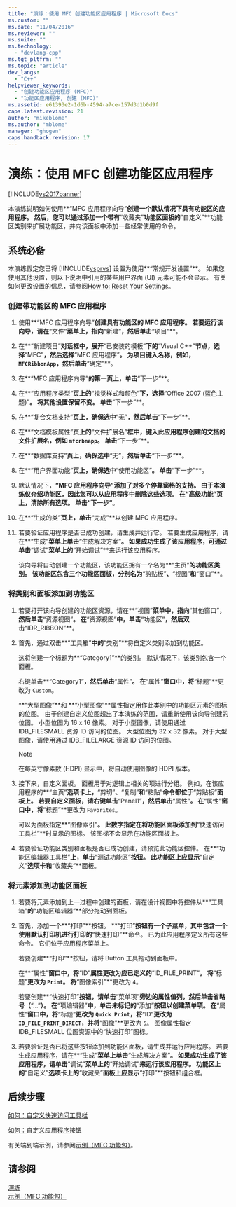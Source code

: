 ```yaml
---
title: "演练：使用 MFC 创建功能区应用程序 | Microsoft Docs"
ms.custom: ""
ms.date: "11/04/2016"
ms.reviewer: ""
ms.suite: ""
ms.technology: 
  - "devlang-cpp"
ms.tgt_pltfrm: ""
ms.topic: "article"
dev_langs: 
  - "C++"
helpviewer_keywords: 
  - "创建功能区应用程序 (MFC)"
  - "功能区应用程序, 创建 (MFC)"
ms.assetid: e61393e2-1d6b-4594-a7ce-157d3d1b0d9f
caps.latest.revision: 21
author: "mikeblome"
ms.author: "mblome"
manager: "ghogen"
caps.handback.revision: 17
---
```

# 演练：使用 MFC 创建功能区应用程序
[!INCLUDE[vs2017banner](../assembler/inline/includes/vs2017banner.md)]

本演练说明如何使用**“MFC 应用程序向导”**创建一个默认情况下具有功能区的应用程序。  然后，您可以通过添加一个带有**“收藏夹”**功能区面板的**“自定义”**功能区类别来扩展功能区，并向该面板中添加一些经常使用的命令。  
  
## 系统必备  
 本演练假定您已将 [!INCLUDE[vsprvs](../assembler/masm/includes/vsprvs_md.md)] 设置为使用**“常规开发设置”**。  如果您使用其他设置，则以下说明中引用的某些用户界面 \(UI\) 元素可能不会显示。  有关如何更改设置的信息，请参阅[How to: Reset Your Settings](http://msdn.microsoft.com/zh-cn/c95c51be-e609-4769-abba-65e6beedec76)。  
  
### 创建带功能区的 MFC 应用程序  
  
1.  使用**“MFC 应用程序向导”**创建具有功能区的 MFC 应用程序。  若要运行该向导，请在**“文件”**菜单上，指向**“新建”**，然后单击**“项目”**。  
  
2.  在**“新建项目”**对话框中，展开**“已安装的模板”**下的**“Visual C\+\+”**节点，选择**“MFC”**，然后选择**“MFC 应用程序”**。  为项目键入名称，例如，`MFCRibbonApp`，然后单击**“确定”**。  
  
3.  在**“MFC 应用程序向导”**的第一页上，单击**“下一步”**。  
  
4.  在**“应用程序类型”**页上的**“视觉样式和颜色”**下，选择**“Office 2007 \(蓝色主题\)”**。  将其他设置保留不变。  单击**“下一步”**。  
  
5.  在**“复合文档支持”**页上，确保选中**“无”**，然后单击**“下一步”**。  
  
6.  在**“文档模板属性”**页上的**“文件扩展名”**框中，键入此应用程序创建的文档的文件扩展名，例如 `mfcrbnapp`。  单击**“下一步”**。  
  
7.  在**“数据库支持”**页上，确保选中**“无”**，然后单击**“下一步”**。  
  
8.  在**“用户界面功能”**页上，确保选中**“使用功能区”**。  单击**“下一步”**。  
  
9. 默认情况下，**“MFC 应用程序向导”**添加了对多个停靠窗格的支持。  由于本演练仅介绍功能区，因此您可以从应用程序中删除这些选项。  在**“高级功能”**页上，清除所有选项。  单击**“下一步”**。  
  
10. 在**“生成的类”**页上，单击**“完成”**以创建 MFC 应用程序。  
  
11. 若要验证应用程序是否已成功创建，请生成并运行它。  若要生成应用程序，请在**“生成”**菜单上单击**“生成解决方案”**。  如果成功生成了该应用程序，可通过单击**“调试”**菜单上的**“开始调试”**来运行该应用程序。  
  
     该向导将自动创建一个功能区，该功能区拥有一个名为**“主页”**的功能区类别。  该功能区包含三个功能区面板，分别名为**“剪贴板”**、**“视图”**和**“窗口”**。  
  
### 将类别和面板添加到功能区  
  
1.  若要打开该向导创建的功能区资源，请在**“视图”**菜单中，指向**“其他窗口”**，然后单击**“资源视图”**。  在**“资源视图”**中，单击**“功能区”**，然后双击**“IDR\_RIBBON”**。  
  
2.  首先，通过双击**“工具箱”**中的**“类别”**将自定义类别添加到功能区。  
  
     这将创建一个标题为**“Category1”**的类别。  默认情况下，该类别包含一个面板。  
  
     右键单击**“Category1”**，然后单击**“属性”**。  在**“属性”**窗口中，将**“标题”**更改为 `Custom`。  
  
     **“大型图像”**和 **“小型图像”**属性指定用作此类别中的功能区元素的图标的位图。  由于创建自定义位图超出了本演练的范围，请重新使用该向导创建的位图。  小型位图为 16 x 16 像素。  对于小型图像，请使用通过 IDB\_FILESMALL 资源 ID 访问的位图。  大型位图为 32 x 32 像素。  对于大型图像，请使用通过 IDB\_FILELARGE 资源 ID 访问的位图。  
  
    > [!NOTE]
    >  在每英寸像素数 \(HDPI\) 显示中，将自动使用图像的 HDPI 版本。  
  
3.  接下来，自定义面板。  面板用于对逻辑上相关的项进行分组。  例如，在该应用程序的**“主页”**选项卡上，**“剪切”**、**“复制”**和**“粘贴”**命令都位于**“剪贴板”**面板上。  若要自定义面板，请右键单击**“Panel1”**，然后单击**“属性”**。  在**“属性”**窗口中，将**“标题”**更改为 `Favorites`。  
  
     可以为面板指定**“图像索引”**。  此数字指定在将功能区面板添加到**“快速访问工具栏”**时显示的图标。  该图标不会显示在功能区面板上。  
  
4.  若要验证功能区类别和面板是否已成功创建，请预览此功能区控件。  在**“功能区编辑器工具栏”**上，单击**“测试功能区”**按钮。  此功能区上应显示**“自定义”**选项卡和**“收藏夹”**面板。  
  
### 将元素添加到功能区面板  
  
1.  若要将元素添加到上一过程中创建的面板，请在设计视图中将控件从**“工具箱”**的**“功能区编辑器”**部分拖动到面板。  
  
2.  首先，添加一个**“打印”**按钮。  **“打印”**按钮有一个子菜单，其中包含一个使用默认打印机进行打印的**“快速打印”**命令。  已为此应用程序定义所有这些命令。  它们位于应用程序菜单上。  
  
     若要创建**“打印”**按钮，请将 Button 工具拖动到面板中。  
  
     在**“属性”**窗口中，将**“ID”**属性更改为应已定义的**“ID\_FILE\_PRINT”**。  将**“标题”**更改为 `Print`。  将**“图像索引”**更改为 `4`。  
  
     若要创建**“快速打印”**按钮，请单击**“菜单项”**旁边的属性值列，然后单击省略号（**“...”**）。  在**“项编辑器”**中，单击未标记的**“添加”**按钮以创建菜单项。  在**“属性”**窗口中，将**“标题”**更改为 `Quick Print`，将**“ID”**更改为 `ID_FILE_PRINT_DIRECT`，并将**“图像”**更改为 `5`。  图像属性指定 IDB\_FILESMALL 位图资源中的“快速打印”图标。  
  
3.  若要验证是否已将这些按钮添加到功能区面板，请生成并运行应用程序。  若要生成应用程序，请在**“生成”**菜单上单击**“生成解决方案”**。  如果成功生成了该应用程序，请单击**“调试”**菜单上的**“开始调试”**来运行该应用程序。  功能区上的**“自定义”**选项卡上的**“收藏夹”**面板上应显示**“打印”**按钮和组合框。  
  
## 后续步骤  
 [如何：自定义快速访问工具栏](../mfc/how-to-customize-the-quick-access-toolbar.md)  
  
 [如何：自定义应用程序按钮](../mfc/how-to-customize-the-application-button.md)  
  
 有关端到端示例，请参阅[示例（MFC 功能包）](../top/visual-cpp-samples.md)。  
  
## 请参阅  
 [演练](../mfc/walkthroughs-mfc.md)   
 [示例（MFC 功能包）](../top/visual-cpp-samples.md)
